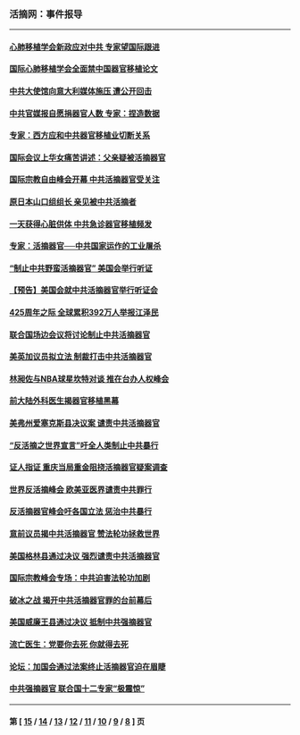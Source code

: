 ### 活摘网：事件报导
---
#### [心肺移植学会新政应对中共 专家望国际跟进](../../pages/nf5877/n13829043.md?09230430) 
#### [国际心肺移植学会全面禁中国器官移植论文](../../pages/nf5877/n13827785.md?09230430) 
#### [中共大使馆向意大利媒体施压 遭公开回击](../../pages/nf5877/n13826038.md?09230430) 
#### [中共官媒报自愿捐器官人数 专家：捏造数据](../../pages/nf5877/n13814130.md?09230430) 
#### [专家：西方应和中共器官移植业切断关系](../../pages/nf5877/n13772828.md?09230430) 
#### [国际会议上华女痛苦讲述：父亲疑被活摘器官](../../pages/nf5877/n13771583.md?09230430) 
#### [国际宗教自由峰会开幕 中共活摘器官受关注](../../pages/nf5877/n13769995.md?09230430) 
#### [原日本山口组组长 亲见被中共活摘者](../../pages/nf5877/n13767360.md?09230430) 
#### [一天获得心脏供体 中共急诊器官移植频发](../../pages/nf5877/n13764689.md?09230430) 
#### [专家：活摘器官──中共国家运作的工业屠杀](../../pages/nf5877/n13761178.md?09230430) 
#### [“制止中共野蛮活摘器官” 美国会举行听证](../../pages/nf5877/n13735831.md?09230430) 
#### [【预告】美国会就中共活摘器官举行听证会](../../pages/nf5877/n13732843.md?09230430) 
#### [425周年之际 全球累积392万人举报江泽民](../../pages/nf5877/n13719232.md?09230430) 
#### [联合国场边会议将讨论制止中共活摘器官](../../pages/nf5877/n13656361.md?09230430) 
#### [美英加议员拟立法 制裁打击中共活摘器官](../../pages/nf5877/n13430251.md?09230430) 
#### [林昶佐与NBA球星坎特对谈 推在台办人权峰会](../../pages/nf5877/n13414467.md?09230430) 
#### [前大陆外科医生揭器官移植黑幕](../../pages/nf5877/n13401416.md?09230430) 
#### [美弗州爱塞克斯县决议案 谴责中共活摘器官](../../pages/nf5877/n13320919.md?09230430) 
#### [“反活摘之世界宣言”吁全人类制止中共暴行](../../pages/nf5877/n13259730.md?09230430) 
#### [证人指证 重庆当局重金阻挠活摘器官疑案调查](../../pages/nf5877/n13259127.md?09230430) 
#### [世界反活摘峰会 欧美亚医界谴责中共罪行](../../pages/nf5877/n13253550.md?09230430) 
#### [反活摘器官峰会吁各国立法 惩治中共暴行](../../pages/nf5877/n13245052.md?09230430) 
#### [意前议员揭中共活摘器官 赞法轮功拯救世界](../../pages/nf5877/n13203445.md?09230430) 
#### [美国格林县通过决议 强烈谴责中共活摘器官](../../pages/nf5877/n13119367.md?09230430) 
#### [国际宗教峰会专场：中共迫害法轮功加剧](../../pages/nf5877/n13088279.md?09230430) 
#### [破冰之战 揭开中共活摘器官罪的台前幕后](../../pages/nf5877/n13082457.md?09230430) 
#### [美国威廉王县通过决议 抵制中共强摘器官](../../pages/nf5877/n13056521.md?09230430) 
#### [流亡医生：党要你去死 你就得去死](../../pages/nf5877/n13052835.md?09230430) 
#### [论坛：加国会通过法案终止活摘器官迫在眉睫](../../pages/nf5877/n13029839.md?09230430) 
#### [中共强摘器官 联合国十二专家“极震惊”](../../pages/nf5877/n13024313.md?09230430) 

---
#### 第 [ [15](./15.md?09230430) / [14](./14.md?09230430) / [13](./13.md?09230430) / [12](./12.md?09230430) / [11](./11.md?09230430) / [10](./10.md?09230430) / [9](./9.md?09230430) / [8](./8.md?09230430) ] 页
